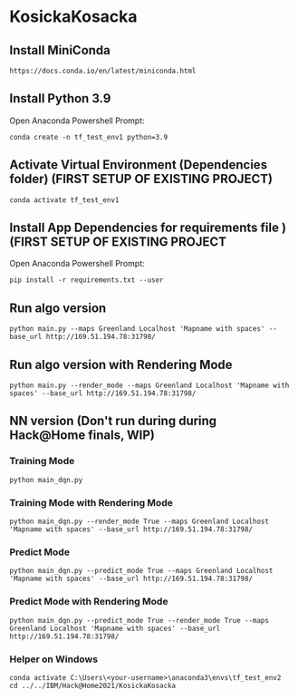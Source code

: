 # KosickaKosacka


## Install MiniConda
    https://docs.conda.io/en/latest/miniconda.html

## Install Python 3.9
Open Anaconda Powershell Prompt:

    conda create -n tf_test_env1 python=3.9

## Activate Virtual Environment (Dependencies folder) (FIRST SETUP OF EXISTING PROJECT)

    conda activate tf_test_env1

## Install App Dependencies for requirements file ) (FIRST SETUP OF EXISTING PROJECT
Open Anaconda Powershell Prompt:

    pip install -r requirements.txt --user

## Run algo version
    
    python main.py --maps Greenland Localhost 'Mapname with spaces' --base_url http://169.51.194.78:31798/

## Run algo version with Rendering Mode
    
    python main.py --render_mode --maps Greenland Localhost 'Mapname with spaces' --base_url http://169.51.194.78:31798/

## NN version (Don't run during during Hack@Home finals, WIP)
### Training Mode

    python main_dqn.py
    
### Training Mode with Rendering Mode

    python main_dqn.py --render_mode True --maps Greenland Localhost 'Mapname with spaces' --base_url http://169.51.194.78:31798/

### Predict Mode

    python main_dqn.py --predict_mode True --maps Greenland Localhost 'Mapname with spaces' --base_url http://169.51.194.78:31798/

### Predict Mode with Rendering Mode

    python main_dqn.py --predict_mode True --render_mode True --maps Greenland Localhost 'Mapname with spaces' --base_url http://169.51.194.78:31798/


### Helper on Windows
    conda activate C:\Users\<your-username>\anaconda3\envs\tf_test_env2
    cd ../../IBM/Hack@Home2021/KosickaKosacka

